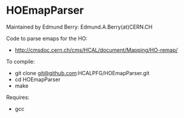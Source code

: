 HOEmapParser
============

Maintained by Edmund Berry: Edmund.A.Berry(at)CERN.CH

Code to parse emaps for the HO:
* http://cmsdoc.cern.ch/cms/HCAL/document/Mapping/HO-remap/

To compile:
* git clone git@github.com:HCALPFG/HOEmapParser.git
* cd HOEmapParser
* make

Requires:
* gcc
